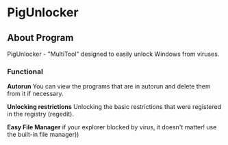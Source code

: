 # PigUnlocker
## About Program
PigUnlocker - "MultiTool" designed to easily unlock Windows from viruses.
### Functional
**Autorun**
You can view the programs that are in autorun and delete them from it if necessary.

**Unlocking restrictions**
Unlocking the basic restrictions that were registered in the registry (regedit).

**Easy File Manager**
if your explorer blocked by virus, it doesn't matter! use the built-in file manager))
